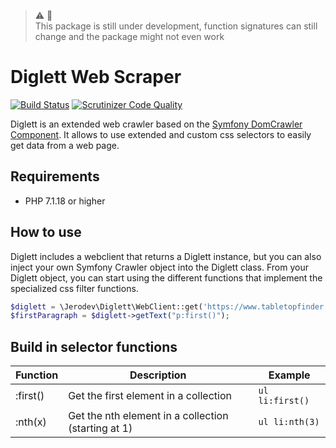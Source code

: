> :warning: :hammer: <br />
> This package is still under development, function signatures can still change and the package might not even work

# Diglett Web Scraper
[![Build Status](https://travis-ci.org/jerodev/diglett.svg?branch=master)](https://travis-ci.org/jerodev/diglett) [![Scrutinizer Code Quality](https://scrutinizer-ci.com/g/jerodev/diglett/badges/quality-score.png?b=master)](https://scrutinizer-ci.com/g/jerodev/diglett/?branch=master)

Diglett is an extended web crawler based on the [Symfony DomCrawler Component](https://symfony.com/doc/current/components/dom_crawler.html). It allows to use extended and custom css selectors to easily get data from a web page.

## Requirements
- PHP 7.1.18 or higher

## How to use
Diglett includes a webclient that returns a Diglett instance, but you can also inject your own Symfony Crawler object into the Diglett class. From your Diglett object, you can start using the different functions that implement the specialized css filter functions.

```php
$diglett = \Jerodev\Diglett\WebClient::get('https://www.tabletopfinder.eu/');
$firstParagraph = $diglett->getText("p:first()");
```

## Build in selector functions
| Function  | Description | Example |
| --------- | ----------- | ------- |
| :first() | Get the first element in a collection | `ul li:first()` |
| :nth(x) | Get the nth element in a collection (starting at 1) | `ul li:nth(3)` |
